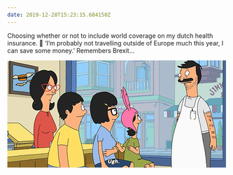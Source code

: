 ```yaml
---
date: 2019-12-28T15:23:15.684150Z
---
```

Choosing whether or not to include world coverage on my dutch health insurance. 🤔 ‘I’m probably not travelling outside of Europe much this year, I can save some money.’ Remembers Brexit... 

![](/media/447DCE76-D65B-40AA-AA27-DCEEA95C3281.gif)

